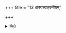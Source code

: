 +++
title = "13 धारयत्याहवनीयम्"

+++

<details><summary>थिते</summary>

13. He holds the Āhavanīya-fire nearby.  
</details>

